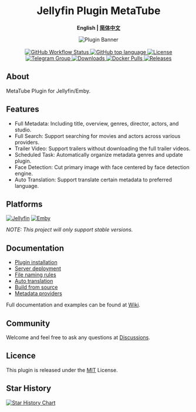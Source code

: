 <h1 align="center">Jellyfin Plugin MetaTube</h1>
<p align="center"><b>English | <a href="README_ZH.md">简体中文</a></b></p>

<p align="center">
<img alt="Plugin Banner" src="https://metatube-community.github.io/images/banner-dark.png"/>
<br/>
<br/>

<a href="https://github.com/metatube-community/jellyfin-plugin-metatube/actions">
<img alt="GitHub Workflow Status" src="https://img.shields.io/github/actions/workflow/status/metatube-community/jellyfin-plugin-metatube/dotnetcore.yml?branch=main&logo=github">
</a>
<a href="https://github.com/metatube-community/jellyfin-plugin-metatube/search?l=c%23">
<img alt="GitHub top language" src="https://img.shields.io/github/languages/top/metatube-community/jellyfin-plugin-metatube?color=%23239120&label=.NET&logo=csharp">
</a>
<a href="https://github.com/metatube-community/jellyfin-plugin-metatube/blob/main/LICENSE">
<img alt="License" src="https://img.shields.io/github/license/metatube-community/jellyfin-plugin-metatube">
</a>
<a href="https://t.me/MetaTubePlugin">
<img alt="Telegram Group" src="https://img.shields.io/badge/Telegram-2CA5E0?logo=telegram&logoColor=white">
</a>
<a href="https://github.com/metatube-community/jellyfin-plugin-metatube">
<img alt="Downloads" src="https://img.shields.io/github/downloads/metatube-community/jellyfin-plugin-metatube/total">
</a>
<a href="https://hub.docker.com/r/metatube/metatube-server">
<img alt="Docker Pulls" src="https://img.shields.io/docker/pulls/metatube/metatube-server?logo=docker">
</a>
<a href="https://github.com/metatube-community/jellyfin-plugin-metatube/releases">
<img alt="Releases" src="https://img.shields.io/github/v/release/metatube-community/jellyfin-plugin-metatube?include_prereleases&logo=smartthings">
</a>

## About

MetaTube Plugin for Jellyfin/Emby.

## Features

- Full Metadata: Including title, overview, genres, director, actors, and studio.
- Full Search: Support searching for movies and actors across various providers.
- Trailer Video: Support trailers without downloading the full trailer videos.
- Scheduled Task: Automatically organize metadata genres and update plugin.
- Face Detection: Cut primary image with face centered by face detection engine.
- Auto Translation: Support translate certain metadata to preferred language.

## Platforms

[![Jellyfin](https://img.shields.io/static/v1?color=%2300A4DC&style=for-the-badge&label=Jellyfin&logo=jellyfin&message=10.8.x)](https://jellyfin.org/)
[![Emby](https://img.shields.io/static/v1?color=%2352B54B&style=for-the-badge&label=Emby&logo=emby&message=4.7.x)](https://emby.media/)

_NOTE: This project will only support stable versions._

## Documentation

- [Plugin installation](https://metatube-community.github.io/wiki/plugin-installation/)
- [Server deployment](https://metatube-community.github.io/wiki/server-deployment/)
- [File naming rules](https://metatube-community.github.io/wiki/naming-rules/)
- [Auto translation](https://metatube-community.github.io/wiki/auto-translation/)
- [Build from source](https://metatube-community.github.io/wiki/build-from-source/)
- [Metadata providers](https://metatube-community.github.io/wiki/metadata-providers/)

Full documentation and examples can be found at [Wiki](https://metatube-community.github.io/wiki/).

## Community

Welcome and feel free to ask any questions at [Discussions](https://github.com/metatube-community/jellyfin-plugin-metatube/discussions).

## Licence

This plugin is released under the [MIT](https://github.com/metatube-community/jellyfin-plugin-metatube/blob/main/LICENSE) License.

## Star History

[![Star History Chart](https://api.star-history.com/svg?repos=metatube-community/jellyfin-plugin-metatube&type=Date)](https://star-history.com/#metatube-community/jellyfin-plugin-metatube&Date)
